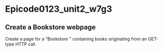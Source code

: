 # Epicode0123_unit2_w7g3
<h2>Create a Bookstore webpage</h2>
<p>Create a page for a "Bookstore " containing books originating from an GET-type HTTP call. </p>
